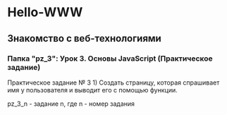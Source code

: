 # Hello-WWW
## Знакомство с веб-технологиями

### Папка "pz_3": Урок 3. Основы JavaScript (Практическое задание)

Практическое задание № 3
1)
Создать страницу, которая спрашивает имя у пользователя и выводит его с помощью функции.

pz_3_n - задание n, где n - номер задания
